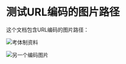 # 测试URL编码的图片路径

这个文档包含URL编码的图片路径：

![考体制资料](Pic/%E8%80%83%E4%BD%93%E5%88%B6/%E8%B5%84%E6%96%99%E5%88%86%E6%9E%90%E5%85%AC%E5%BC%8F.png)

![另一个编码图片](images/%E6%B5%8B%E8%AF%95%E5%9B%BE%E7%89%87.png)